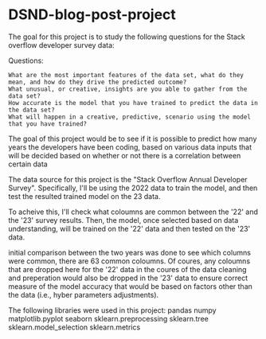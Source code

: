 # DSND-blog-post-project

The goal for this project is to study the following questions for the Stack overflow developer survey data:

Questions:

    What are the most important features of the data set, what do they mean, and how do they drive the predicted outcome? 
    What unusual, or creative, insights are you able to gather from the data set?
    How accurate is the model that you have trained to predict the data in the data set?
    What will happen in a creative, predictive, scenario using the model that you have trained?


The goal of this project would be to see if it is possible to predict how many years the developers have been coding, based on various data inputs that will be decided based on whether or not there is a correlation between certain data 

The data source for this project is the "Stack Overflow Annual Developer Survey". Specifically, I'll be using the 2022 data to train the model, and then test the resulted trained model on the 23 data.

To acheive this, I'll check what coloumns are common between the '22' and the '23' survey results. Then, the model, once selected based on data understanding, will be trained on the '22' data and then tested on the '23' data.

initial comparison between the two years was done to see which columns were common, there are 63 common coloumns. Of coures, any coloumns that are dropped here for the '22' data in the coures of the data cleaning and preperation would also be dropped in the '23' data to ensure correct measure of the model accuracy that would be based on factors other than the data (i.e., hyber parameters adjustments).

The following libraries were used in this project:
pandas 
numpy 
matplotlib.pyplot 
seaborn
sklearn.preprocessing
sklearn.tree
sklearn.model_selection
sklearn.metrics

